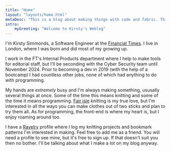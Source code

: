 ```yaml
---
title: "Home"
layout: "layouts/home.html"
metaDesc: "This is a blog about making things with code and fabric. This is the homepage."
intro:
    myGreeting: "Welcome to Kirsty's Weblog"
---
```


I'm Kirsty Simmonds, a Software Engineer at the [Financial Times](https://www.ft.com/). I live in London, where I was born and did most of my growing up.

I work in the FT's Internal Products department where I help to make tools for editorial staff, but I'll be seconding with the Cyber Security team until November 2024. Prior to becoming a dev in 2019 (with the help of a bootcamp) I had countless other jobs, none of which had anything to do with programming.

My hands are _extremely_ busy and I'm always making something, ususally several things at once. Some of the time this means knitting and some of the time it means programming. [Fair isle](<https://en.wikipedia.org/wiki/Fair_Isle_(technique)>) knitting is my true love, but I'm interested in all the ways you can make clothes out of two sticks and plan to try them all. As for programming, the front-end is where my heart is, but I enjoy roaming around too.

I have a [Ravelry](https://www.ravelry.com/people/torahwilcox) profile where I log my knitting projects and bookmark patterns I'm interested in making. Feel free to add me as a friend. You will need a profile to see mine, but it's free to sign up. If that doesn't suit you then no bother. I'll be talking about what I make a lot on my blog anyway.
